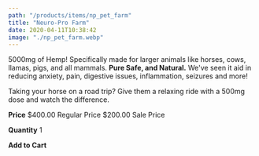 ```yaml
---
path: "/products/items/np_pet_farm"
title: "Neuro-Pro Farm"
date: 2020-04-11T10:38:42
image: "./np_pet_farm.webp"
---
```


5000mg of Hemp! Specifically made for larger animals like horses, cows, llamas, pigs, and all mammals. **Pure Safe, and Natural.** We've seen it aid in reducing anxiety, pain, digestive issues, inflammation, seizures and more!

Taking your horse on a road trip? Give them a relaxing ride with a 500mg dose and watch the difference.

**Price**
$400.00 Regular Price $200.00 Sale Price

**Quantity**
1

**Add to Cart**
